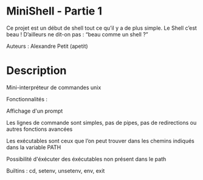 MiniShell - Partie 1
==============
Ce projet est un début de shell tout ce qu’il y a de plus simple. Le Shell c’est beau ! D’ailleurs ne dit-on pas : “beau comme un shell ?”

Auteurs : Alexandre Petit (apetit)

Description
=============
Mini-interpréteur de commandes unix

Fonctionnalités :

Affichage d'un prompt

Les lignes de commande sont simples, pas de pipes, pas de redirections ou autres fonctions avancées

Les exécutables sont ceux que l’on peut trouver dans les chemins indiqués dans la variable PATH

Possibilité d'éxécuter des éxécutables non présent dans le path

Builtins : cd, setenv, unsetenv, env, exit
